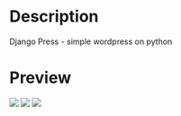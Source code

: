 # Description
Django Press - simple wordpress on python

# Preview
<img src="https://imgur.com/nsvXPpH.png"/>

<img src="https://imgur.com/LYDoYNK.png"/>

<img src="https://imgur.com/FK5jUHw.png"/>
